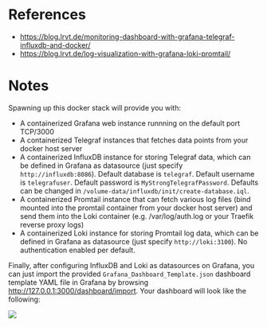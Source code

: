 # References

- https://blog.lrvt.de/monitoring-dashboard-with-grafana-telegraf-influxdb-and-docker/
- https://blog.lrvt.de/log-visualization-with-grafana-loki-promtail/

# Notes

Spawning up this docker stack will provide you with:

- A containerized Grafana web instance runnning on the default port TCP/3000
- A containerized Telegraf instances that fetches data points from your docker host server
- A containerized InfluxDB instance for storing Telegraf data, which can be defined in Grafana as datasource (just specify `http://influxdb:8086`). Default database is `telegraf`. Default username is `telegrafuser`. Default password is `MyStrongTelegrafPassword`. Defaults can be changed in `/volume-data/influxdb/init/create-database.iql`.
- A containerized Promtail instance that can fetch various log files (bind mounted into the promtail container from your docker host server) and send them into the Loki container (e.g. /var/log/auth.log or your Traefik reverse proxy logs)
- A containerized Loki instance for storing Promtail log data, which can be defined in Grafana as datasource (just specify `http://loki:3100`). No authentication enabled per default.

Finally, after configuring InfluxDB and Loki as datasources on Grafana, you can just import the provided `Grafana_Dashboard_Template.json` dashboard template YAML file in Grafana by browsing http://127.0.0.1:3000/dashboard/import. Your dashboard will look like the following:

<img src="https://blog.lrvt.de/content/images/2022/11/image-4-1.png">
